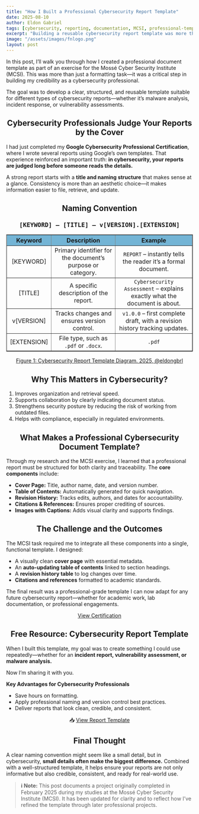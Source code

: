 ```yaml
---
title: "How I Built a Professional Cybersecurity Report Template"
date: 2025-08-10
author: Eldon Gabriel
tags: [cybersecurity, reporting, documentation, MCSI, professional-template]
excerpt: "Building a reusable cybersecurity report template was more than formatting—it was about credibility, clarity, and professionalism."
image: "/assets/images/fnlogo.png"
layout: post
---
```


In this post, I’ll walk you through how I created a professional document template as part of an exercise for the Mossé Cyber Security Institute (MCSI). This was more than just a formatting task—it was a critical step in building my credibility as a cybersecurity professional.  

The goal was to develop a clear, structured, and reusable template suitable for different types of cybersecurity reports—whether it’s malware analysis, incident response, or vulnerability assessments.  

<center><h2>Cybersecurity Professionals Judge Your Reports by the Cover</h2></center>

I had just completed my **Google Cybersecurity Professional Certification**, where I wrote several reports using Google’s own templates. That experience reinforced an important truth: **in cybersecurity, your reports are judged long before someone reads the details.**

A strong report starts with a **title and naming structure** that makes sense at a glance. Consistency is more than an aesthetic choice—it makes information easier to file, retrieve, and update.  

<center><h2>Naming Convention</h2></center>

<div align="center">

<h3><kbd>[KEYWORD] – [TITLE] – v[VERSION].[EXTENSION]</kbd></h3>

<table border="1" cellspacing="0" cellpadding="5" style="border-collapse: collapse; text-align: center;">
  <thead style="background-color: #73b4d5;">
    <tr>
      <th>Keyword</th>
      <th>Description</th>
      <th>Example</th>
    </tr>
  </thead>
  <tbody>
    <tr>
      <td>[KEYWORD]</td>
      <td>Primary identifier for the document’s purpose or category.</td>
      <td><code>REPORT</code> – instantly tells the reader it’s a formal document.</td>
    </tr>
    <tr>
      <td>[TITLE]</td>
      <td>A specific description of the report.</td>
      <td><code>Cybersecurity Assessment</code> – explains exactly what the document is about.</td>
    </tr>
    <tr>
      <td>v[VERSION]</td>
      <td>Tracks changes and ensures version control.</td>
      <td><code>v1.0.0</code> – first complete draft, with a revision history tracking updates.</td>
    </tr>
    <tr>
      <td>[EXTENSION]</td>
      <td>File type, such as <code>.pdf</code> or <code>.docx</code>.</td>
      <td><code>.pdf</code></td>
    </tr>
  </tbody>
</table>

</div>

<center><a href="https://github.com/EldonGabriel/eldongabriel.github.io/blob/main/assets/images/cybersecurity-report-template-diagram.png" target="_blank">Figure 1: Cybersecurity Report Template Diagram. 2025, @eldongbrl</a></center>


<center><h2>Why This Matters in Cybersecurity?</h2></center>
<ol>
  <li>Improves organization and retrieval speed.</li>
  <li>Supports collaboration by clearly indicating document status.</li>
  <li>Strengthens security posture by reducing the risk of working from outdated files.</li>
  <li>Helps with compliance, especially in regulated environments.</li>
</ol>


<center><h2>What Makes a Professional Cybersecurity Document Template?  
</h2></center>

Through my research and the MCSI exercise, I learned that a professional report must be structured for both clarity and traceability. The **core components** include:  

<ul>
  <li><strong>Cover Page:</strong> Title, author name, date, and version number.</li>
  <li><strong>Table of Contents:</strong> Automatically generated for quick navigation.</li>
  <li><strong>Revision History:</strong> Tracks edits, authors, and dates for accountability.</li>
  <li><strong>Citations & References:</strong> Ensures proper crediting of sources.</li>
  <li><strong>Images with Captions:</strong> Adds visual clarity and supports findings.</li>
</ul>
  

<center><h2>The Challenge and the Outcomes</h2></center>

The MCSI task required me to integrate all these components into a single, functional template. I designed:  

- A visually clean **cover page** with essential metadata.  
- An **auto-updating table of contents** linked to section headings.  
- A **revision history table** to log changes over time.  
- **Citations and references** formatted to academic standards.  

The final result was a professional-grade template I can now adapt for any future cybersecurity report—whether for academic work, lab documentation, or professional engagements.  

<center><a href="https://students.mosse-institute.com/exercise/yL7qdP5eE4OI4rFJrxIg" target="_blank">View Certification</a></center>


<center><h2>Free Resource: Cybersecurity Report Template</h2></center>

When I built this template, my goal was to create something I could use repeatedly—whether for an **incident report, vulnerability assessment, or malware analysis.**  

Now I’m sharing it with you.  

**Key Advantages for Cybersecurity Professionals**  
- Save hours on formatting.  
- Apply professional naming and version control best practices.  
- Deliver reports that look clean, credible, and consistent.  

<center>📥 <a href="https://docs.google.com/document/d/1pG9jjDdVDl7Cqu-DoQOv6XSBhqG5YSJxUJQt0u1-01A/edit?tab=t.0#heading=h.oxc6p4pln7ek" target="_blank">View Report Template</a></center>


<center><h2>Final Thought</h2></center>

A clear naming convention might seem like a small detail, but in cybersecurity, **small details often make the biggest difference.** Combined with a well-structured template, it helps ensure your reports are not only informative but also credible, consistent, and ready for real-world use.  

> **ℹ️ Note:** This post documents a project originally completed in February 2025 during my studies at the Mossé Cyber Security Institute (MCSI). It has been updated for clarity and to reflect how I’ve refined the template through later professional projects.
